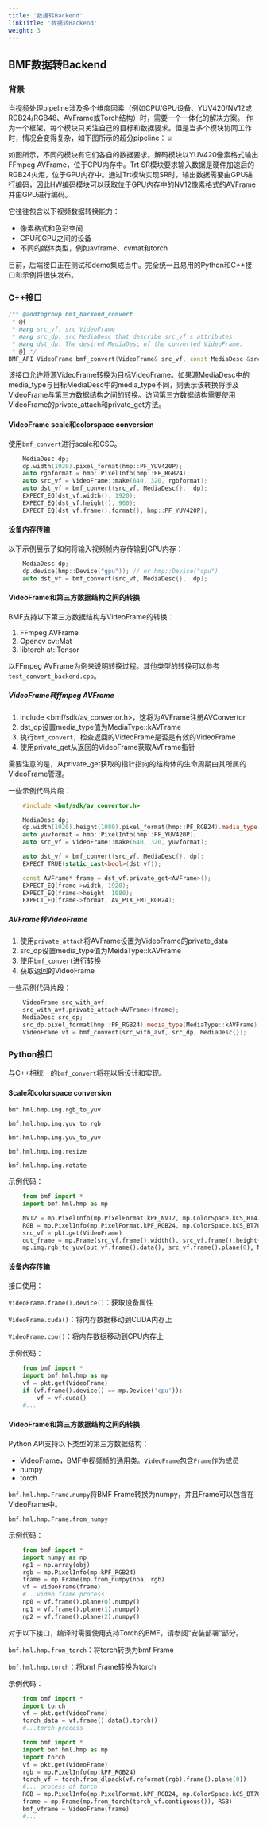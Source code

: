 ```yaml
---
title: '数据转Backend'
linkTitle: '数据转Backend'
weight: 3
---
```


## BMF数据转Backend

### 背景
当视频处理pipeline涉及多个维度因素（例如CPU/GPU设备、YUV420/NV12或RGB24/RGB48、AVFrame或Torch结构）时，需要一个一体化的解决方案。
作为一个框架，每个模块只关注自己的目标和数据要求。但是当多个模块协同工作时，情况会变得复杂，如下图所示的超分pipeline：
<img src="/img/docs/backend.png" style="zoom:50%;" />

如图所示，不同的模块有它们各自的数据要求。解码模块以YUV420像素格式输出FFmpeg AVFrame，位于CPU内存中。Trt SR模块要求输入数据是硬件加速后的RGB24火炬，位于GPU内存中。通过Trt模块实现SR时，输出数据需要由GPU进行编码，因此HW编码模块可以获取位于GPU内存中的NV12像素格式的AVFrame并由GPU进行编码。

它往往包含以下视频数据转换能力：
- 像素格式和色彩空间
- CPU和GPU之间的设备
- 不同的媒体类型，例如avframe、cvmat和torch

目前，后端接口正在测试和demo集成当中。完全统一且易用的Python和C++接口和示例将很快发布。

### C++接口

```c++
/** @addtogroup bmf_backend_convert
 * @{
 * @arg src_vf: src VideoFrame
 * @arg src_dp: src MediaDesc that describe src_vf's attributes
 * @arg dst_dp: The desired MediaDesc of the converted VideoFrame.
 * @} */
BMF_API VideoFrame bmf_convert(VideoFrame& src_vf, const MediaDesc &src_dp, const MediaDesc &dst_dp);
```

该接口允许将源VideoFrame转换为目标V​​ideoFrame。如果源MediaDesc中的media_type与目标MediaDesc中的media_type不同，则表示该转换将涉及VideoFrame与第三方数据结构之间的转换。访问第三方数据结构需要使用VideoFrame的private_attach和private_get方法。

#### VideoFrame scale和colorspace conversion

使用`bmf_convert`进行scale和CSC。

```c++
    MediaDesc dp;
    dp.width(1920).pixel_format(hmp::PF_YUV420P);
    auto rgbformat = hmp::PixelInfo(hmp::PF_RGB24);
    auto src_vf = VideoFrame::make(640, 320, rgbformat);
    auto dst_vf = bmf_convert(src_vf, MediaDesc{},  dp);
    EXPECT_EQ(dst_vf.width(), 1920);
    EXPECT_EQ(dst_vf.height(), 960);
    EXPECT_EQ(dst_vf.frame().format(), hmp::PF_YUV420P);

```

#### 设备内存传输
以下示例展示了如何将输入视频帧内存传输到GPU内存：
```c++
    MediaDesc dp;
    dp.device(hmp::Device("gpu")); // or hmp::Device("cpu")
    auto dst_vf = bmf_convert(src_vf, MediaDesc{},  dp);
```

#### VideoFrame和第三方数据结构之间的转换

BMF支持以下第三方数据结构与VideoFrame的转换：

1. FFmpeg AVFrame
2. Opencv cv::Mat
3. libtorch at::Tensor

以FFmpeg AVFrame为例来说明转换过程。其他类型的转换可以参考`test_convert_backend.cpp`。

##### VideoFrame转ffmpeg AVFrame

1. include <bmf/sdk/av_convertor.h>，这将为AVFrame注册AVConvertor
2. dst_dp设置media_type值为MediaType::kAVFrame
3. 执行`bmf_convert`，检查返回的VideoFrame是否是有效的VideoFrame
4. 使用private_get<AVFrame>从返回的VideoFrame获取AVFrame指针

需要注意的是，从private_get获取的指针指向的结构体的生命周期由其所属的VideoFrame管理。

一些示例代码片段：
```c++
    #include <bmf/sdk/av_convertor.h>

    MediaDesc dp;
    dp.width(1920).height(1080).pixel_format(hmp::PF_RGB24).media_type(MediaType::kAVFrame);
    auto yuvformat = hmp::PixelInfo(hmp::PF_YUV420P);
    auto src_vf = VideoFrame::make(640, 320, yuvformat);

    auto dst_vf = bmf_convert(src_vf, MediaDesc{}, dp);
    EXPECT_TRUE(static_cast<bool>(dst_vf));

    const AVFrame* frame = dst_vf.private_get<AVFrame>();
    EXPECT_EQ(frame->width, 1920);
    EXPECT_EQ(frame->height, 1080);
    EXPECT_EQ(frame->format, AV_PIX_FMT_RGB24);

```

##### AVFrame转VideoFrame

1. 使用`private_attach`将AVFrame设置为VideoFrame的private_data
2. src_dp设置media_type值为MeidaType::kAVFrame
3. 使用`bmf_convert`进行转换
4. 获取返回的VideoFrame

一些示例代码片段：

```c++
    VideoFrame src_with_avf;
    src_with_avf.private_attach<AVFrame>(frame);
    MediaDesc src_dp;
    src_dp.pixel_format(hmp::PF_RGB24).media_type(MediaType::kAVFrame);
    VideoFrame vf = bmf_convert(src_with_avf, src_dp, MediaDesc{});

```


### Python接口
与C++相统一的`bmf_convert`将在以后设计和实现。

#### Scale和colorspace conversion

`bmf.hml.hmp.img.rgb_to_yuv`

`bmf.hml.hmp.img.yuv_to_rgb`

`bmf.hml.hmp.img.yuv_to_yuv`

`bmf.hml.hmp.img.resize`

`bmf.hml.hmp.img.rotate`

示例代码：


```python
    from bmf import *
    import bmf.hml.hmp as mp

    NV12 = mp.PixelInfo(mp.PixelFormat.kPF_NV12, mp.ColorSpace.kCS_BT470BG, mp.ColorRange.kCR_MPEG)
    RGB = mp.PixelInfo(mp.PixelFormat.kPF_RGB24, mp.ColorSpace.kCS_BT709, mp.ColorRange.kCR_MPEG)
    src_vf = pkt.get(VideoFrame)
    out_frame = mp.Frame(src_vf.frame().width(), src_vf.frame().height(), NV12, device='cuda')
    mp.img.rgb_to_yuv(out_vf.frame().data(), src_vf.frame().plane(0), NV12, mp.kNHWC)
```

#### 设备内存传输
接口使用：

`VideoFrame.frame().device()`：获取设备属性

`VideoFrame.cuda()`：将内存数据移动到CUDA内存上

`VideoFrame.cpu()`：将内存数据移动到CPU内存上

示例代码：
```python
    from bmf import *
    import bmf.hml.hmp as mp
    vf = pkt.get(VideoFrame)
    if (vf.frame().device() == mp.Device('cpu')):
        vf = vf.cuda()
    #...
```
#### VideoFrame和第三方数据结构之间的转换
Python API支持以下类型的第三方数据结构：
- VideoFrame，BMF中视频帧的通用类。`VideoFrame`包含`Frame`作为成员
- numpy
- torch

`bmf.hml.hmp.Frame.numpy`将BMF Frame转换为numpy，并且Frame可以包含在VideoFrame中。

`bmf.hml.hmp.Frame.from_numpy`

示例代码：
```python
    from bmf import *
    import numpy as np
    np1 = np.array(obj)
    rgb = mp.PixelInfo(mp.kPF_RGB24)
    frame = mp.Frame(mp.from_numpy(npa, rgb)
    vf = VideoFrame(frame)
    #...video frame process
    np0 = vf.frame().plane(0).numpy()
    np1 = vf.frame().plane(1).numpy()
    np2 = vf.frame().plane(2).numpy()
```

对于以下接口，编译时需要使用支持Torch的BMF，请参阅“安装部署”部分。

`bmf.hml.hmp.from_torch`：将torch转换为bmf Frame

`bmf.hml.hmp.torch`：将bmf Frame转换为torch

示例代码：
```python
    from bmf import *
    import torch
    vf = pkt.get(VideoFrame)
    torch_data = vf.frame().data().torch()
    #...torch process

```

```python
    from bmf import *
    import bmf.hml.hmp as mp
    import torch
    vf = pkt.get(VideoFrame)
    rgb = mp.PixelInfo(mp.kPF_RGB24)
    torch_vf = torch.from_dlpack(vf.reformat(rgb).frame().plane(0))
    #... process of torch
    RGB = mp.PixelInfo(mp.PixelFormat.kPF_RGB24, mp.ColorSpace.kCS_BT709, mp.ColorRange.kCR_MPEG)
    frame = mp.Frame(mp.from_torch(torch_vf.contiguous()), RGB)
    bmf_vframe = VideoFrame(frame)
    #...
```